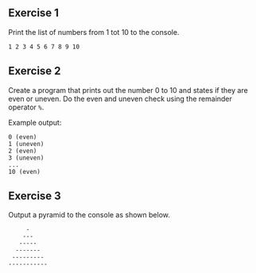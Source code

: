 ## Exercise 1

Print the list of numbers from 1 tot 10 to the console.

```text
1 2 3 4 5 6 7 8 9 10
```

## Exercise 2

Create a program that prints out the number 0 to 10 and states if they are even or uneven. Do the even and uneven check using the remainder operator `%`.

Example output:

```text
0 (even)
1 (uneven)
2 (even)
3 (uneven)
...
10 (even)
```

## Exercise 3

Output a pyramid to the console as shown below.

```text
     -
    ---
   -----
  -------
 ---------
-----------
```
